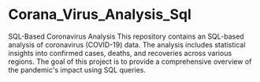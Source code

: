 # Corana_Virus_Analysis_Sql
SQL-Based Coronavirus Analysis
This repository contains an SQL-based analysis of coronavirus (COVID-19) data. The analysis includes statistical insights into confirmed cases, deaths, and recoveries across various regions. The goal of this project is to provide a comprehensive overview of the pandemic's impact using SQL queries.
